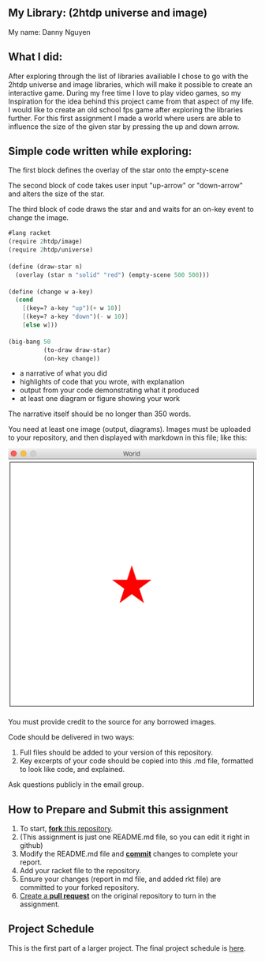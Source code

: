 ## My Library: (2htdp universe and image)
My name: Danny Nguyen

## What I did:

After exploring through the list of libraries availiable I chose to go with the 2htdp universe and image libraries, which will make it possible to create an interactive game. During my free time I love to play video games, so my Inspiration for the idea behind this project came from that aspect of my life. I would like to create an old school fps game after exploring the libraries further. For this first assignment I made a world where users are able to influence the size of the given star by pressing the up and down arrow.

## Simple code written while exploring:

The first block defines the overlay of the star onto the empty-scene

The second block of code takes user input "up-arrow" or "down-arrow"
and alters the size of the star.

The third block of code draws the star and and waits for an on-key event to change the image.
```scheme
#lang racket
(require 2htdp/image)
(require 2htdp/universe)

(define (draw-star n)
  (overlay (star n "solid" "red") (empty-scene 500 500)))

(define (change w a-key)
  (cond
    [(key=? a-key "up")(+ w 10)]
    [(key=? a-key "down")(- w 10)]
    [else w]))

(big-bang 50
          (to-draw draw-star)
          (on-key change))
```           

* a narrative of what you did
* highlights of code that you wrote, with explanation
* output from your code demonstrating what it produced
* at least one diagram or figure showing your work

The narrative itself should be no longer than 350 words. 

You need at least one image (output, diagrams). Images must be uploaded to your repository, and then displayed with markdown in this file; like this:

![Initial](https://github.com/dannynguyen1/FP1/blob/master/Initial.png)

You must provide credit to the source for any borrowed images.

Code should be delivered in two ways:

1. Full files should be added to your version of this repository.
1. Key excerpts of your code should be copied into this .md file, formatted to look like code, and explained.

Ask questions publicly in the email group.

## How to Prepare and Submit this assignment

1. To start, [**fork** this repository][forking]. 
  2. (This assignment is just one README.md file, so you can edit it right in github)
1. Modify the README.md file and [**commit**][ref-commit] changes to complete your report.
1. Add your racket file to the repository. 
1. Ensure your changes (report in md file, and added rkt file) are committed to your forked repository.
1. [Create a **pull request**][pull-request] on the original repository to turn in the assignment.

## Project Schedule
This is the first part of a larger project. The final project schedule is [here][schedule].

<!-- Links -->
[schedule]: https://github.com/oplS17projects/FP-Schedule
[markdown]: https://help.github.com/articles/markdown-basics/
[forking]: https://guides.github.com/activities/forking/
[ref-clone]: http://gitref.org/creating/#clone
[ref-commit]: http://gitref.org/basic/#commit
[ref-push]: http://gitref.org/remotes/#push
[pull-request]: https://help.github.com/articles/creating-a-pull-request

